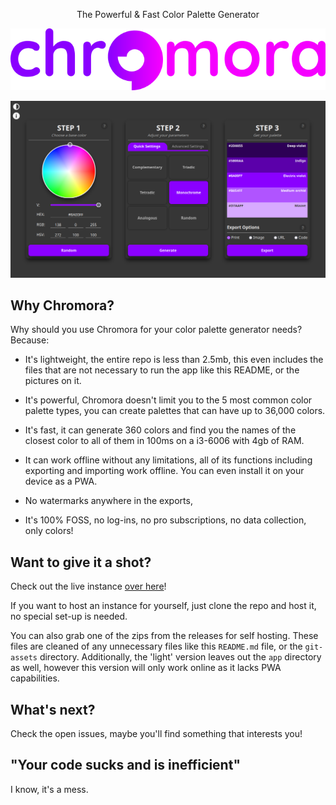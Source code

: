 <p align="center">
    The Powerful & Fast Color Palette Generator
</p>
<p align="center">
    <img src="./git-assets/logo.png">
</p>

![](git-assets/Screenshot.png)

## Why Chromora?

Why should you use Chromora for your color palette generator needs? Because:

* It's lightweight, the entire repo is less than 2.5mb, this even includes the files that are not necessary to run the app like this README, or the pictures on it.

* It's powerful, Chromora doesn't limit you to the 5 most common color palette types, you can create palettes that can have up to 36,000 colors.

* It's fast, it can generate 360 colors and find you the names of the closest color to all of them in 100ms on a i3-6006 with 4gb of RAM.

* It can work offline without any limitations, all of its functions including exporting and importing work offline. You can even install it on your device as a PWA.

* No watermarks anywhere in the exports, 

* It's 100% FOSS, no log-ins, no pro subscriptions, no data collection, only colors!

## Want to give it a shot?

Check out the live instance [over here](https://chromora.com)!

If you want to host an instance for yourself, just clone the repo and host it, no special set-up is needed. 

You can also grab one of the zips from the releases for self hosting. These files are cleaned of any unnecessary files like this `README.md` file, or the `git-assets` directory. Additionally, the 'light' version leaves out the `app` directory as well, however this version will only work online as it lacks PWA capabilities.

## What's next?

Check the open issues, maybe you'll find something that interests you!

## "Your code sucks and is inefficient"

I know, it's a mess.